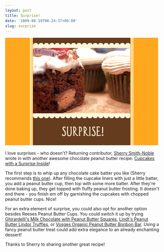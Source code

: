```yaml
---
layout: post
title: Surprise!
date: '2009-08-19T08:24:37+00:00'
slug: surprise
---
```

<img src='/images/uploads/2009/08/surprise_cupcake.jpg' alt='surprise cupcake' />

I love surprises - who doesn't? Returning contributor, <a href="http://www.examiner.com/x-15101-Grand-Rapids-Dessert-Examiner">Sherry Smith-Noble</a> wrote in with another awesome chocolate peanut butter recipe:  <a href="http://www.examiner.com/x-15101-Grand-Rapids-Dessert-Examiner~y2009m8d8-Cupcakes-with-a-surprise-inside">Cupcakes with a Surprise Inside</a>!

The first step is to whip up any chocolate cake batter you like (Sherry recommends <a href="http://justdessertsexaminer.blogspot.com/2009/08/chocolate-cake.html">this one</a>). After filling the cupcake liners with just a little batter, you add a peanut butter cup, then top with some more batter. After they're done baking up, they get topped with fluffy peanut butter frosting. It doesn't end there - you finish em off by garnishing the cupcakes with chopped peanut butter cups. Nice!

For an extra element of surprise, you could also opt for another option besides Reeses Peanut Butter Cups. You could switch it up by trying <a href="http://www.ghirardelli.com/products/squares_peanut_butter.aspx">Ghirardelli's Milk Chocolate with Peanut Butter Squares</a>, <a href="http://www.lindtusa.com/product-exec/product_id/28/category_id//nm/Lindor_Truffles_Peanut_Butter_19_oz_Bag">Lindt's Peanut Butter Lindor Truffles</a>, or <a href="http://www.vosgeschocolate.com/product/organic_peanut_butter_candy_bar/exotic_candy_bars">Vosges Organic Peanut Butter Bonbon Bar</a>. Using a fancy peanut butter treat could add extra elegance to an already enchanting dessert!

Thanks to Sherry to sharing another great recipe!
